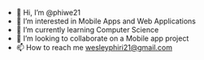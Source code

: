 - 👋 Hi, I’m @phiwe21
- 👀 I’m interested in Mobile Apps and Web Applications
- 🌱 I’m currently learning Computer Science
- 💞️ I’m looking to collaborate on a Mobile app project 
- 📫 How to reach me wesleyphiri21@gmail.com

<!---
phiwe21/phiwe21 is a ✨ special ✨ repository because its `README.md` (this file) appears on your GitHub profile.
You can click the Preview link to take a look at your changes.
--->

